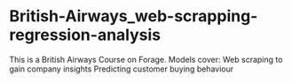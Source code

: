 # British-Airways_web-scrapping-regression-analysis
This is a British Airways Course on Forage.
Models cover:
Web scraping to gain company insights
Predicting customer buying behaviour
